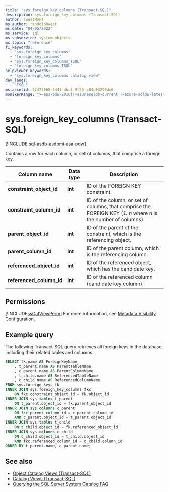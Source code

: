 ```yaml
---
title: "sys.foreign_key_columns (Transact-SQL)"
description: sys.foreign_key_columns (Transact-SQL)
author: rwestMSFT
ms.author: randolphwest
ms.date: "04/05/2022"
ms.service: sql
ms.subservice: system-objects
ms.topic: "reference"
f1_keywords:
  - "sys.foreign_key_columns"
  - "foreign_key_columns"
  - "sys.foreign_key_columns_TSQL"
  - "foreign_key_columns_TSQL"
helpviewer_keywords:
  - "sys.foreign_key_columns catalog view"
dev_langs:
  - "TSQL"
ms.assetid: 7247f065-5441-4bcf-9f25-c84a03290dc6
monikerRange: ">=aps-pdw-2016||=azuresqldb-current||=azure-sqldw-latest||>=sql-server-2016||>=sql-server-linux-2017||=azuresqldb-mi-current"
---
```

# sys.foreign_key_columns (Transact-SQL)

[!INCLUDE [sql-asdb-asdbmi-asa-pdw](../../includes/applies-to-version/sql-asdb-asdbmi-asa-pdw.md)]

Contains a row for each column, or set of columns, that comprise a foreign key.
  
|Column name|Data type|Description|  
|-----------------|---------------|-----------------|  
|**constraint_object_id**|**int**|ID of the FOREIGN KEY constraint.|  
|**constraint_column_id**|**int**|ID of the column, or set of columns, that comprise the FOREIGN KEY (*1..n* where n is the number of columns).|  
|**parent_object_id**|**int**|ID of the parent of the constraint, which is the referencing object.|  
|**parent_column_id**|**int**|ID of the parent column, which is the referencing column.|  
|**referenced_object_id**|**int**|ID of the referenced object, which has the candidate key.|  
|**referenced_column_id**|**int**|ID of the referenced column (candidate key column).|  
  
## Permissions

[!INCLUDE[ssCatViewPerm](../../includes/sscatviewperm-md.md)] For more information, see [Metadata Visibility Configuration](../../relational-databases/security/metadata-visibility-configuration.md).  
  
## Example query

The following Transact-SQL query retrieves all foreign keys in the database, including their related tables and columns.

```sql
SELECT fk.name AS ForeignKeyName
    , t_parent.name AS ParentTableName
    , c_parent.name AS ParentColumnName
    , t_child.name AS ReferencedTableName
    , c_child.name AS ReferencedColumnName
FROM sys.foreign_keys fk 
INNER JOIN sys.foreign_key_columns fkc
    ON fkc.constraint_object_id = fk.object_id
INNER JOIN sys.tables t_parent
    ON t_parent.object_id = fk.parent_object_id
INNER JOIN sys.columns c_parent
    ON fkc.parent_column_id = c_parent.column_id  
    AND c_parent.object_id = t_parent.object_id 
INNER JOIN sys.tables t_child
    ON t_child.object_id = fk.referenced_object_id
INNER JOIN sys.columns c_child
    ON c_child.object_id = t_child.object_id
    AND fkc.referenced_column_id = c_child.column_id
ORDER BY t_parent.name, c_parent.name;
```
  
## See also

- [Object Catalog Views &#40;Transact-SQL&#41;](../../relational-databases/system-catalog-views/object-catalog-views-transact-sql.md)   
- [Catalog Views &#40;Transact-SQL&#41;](../../relational-databases/system-catalog-views/catalog-views-transact-sql.md)   
- [Querying the SQL Server System Catalog FAQ](../../relational-databases/system-catalog-views/querying-the-sql-server-system-catalog-faq.yml)  
